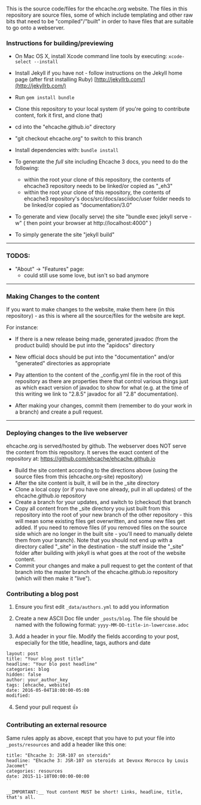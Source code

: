 
This is the source code/files for the ehcache.org website.  The files in this repository are source files, some of which include templating and other raw bits that need to be "compiled"/"built" in order to have files that are suitable to go onto a webserver.

### Instructions for building/previewing

* On Mac OS X, install Xcode command line tools by executing: `xcode-select --install`

* Install Jekyll if you have not - follow instructions on the Jekyll home page (after first installing Ruby)
[http://jekyllrb.com/](http://jekyllrb.com/)

* Run `gem install bundle`

* Clone this repository to your local system (if you're going to contribute content, fork it first, and clone that)
* cd into the "ehcache.github.io" directory
* "git checkout ehcache.org" to switch to this branch

* Install dependencies with: `bundle install`

* To generate the *full* site including Ehcache 3 docs, you need to do the following:
  * within the root your clone of this repository, the contents of ehcache3 repository needs to be linked/or copied as "_eh3"
  * within the root your clone of this repository, the contents of ehcache3 repository's docs/src/docs/asciidoc/user folder needs to be linked/or copied as "documentation/3.0"

* To generate and view (locally serve) the site "bundle exec jekyll serve -w"   ( then point your browser at http://localhost:4000" )

* To simply generate the site "jekyll build"

---


### TODOS:

* "About" -> "Features" page:
  * could still use some love, but isn't so bad anymore

---

### Making Changes to the content

If you want to make changes to the website, make them here (in this repository) - as this is where all the source/files for the website are kept.

For instance:

* If there is a new release being made, generated javadoc (from the product build) should be put into the "apidocs" directory
* New official docs should be put into the "documentation" and/or "generated" directories as appropriate
* Pay attention to the content of the _config.yml file in the root of this repository as there are properties there that control various things just as which exact version of javadoc to show for what (e.g. at the time of this writing we link to "2.8.5" javadoc for all "2.8" documentation).


* After making your changes, commit them (remember to do your work in a branch) and create a pull request.

---

### Deploying changes to the live webserver

ehcache.org is served/hosted by github.   The webserver does NOT serve the content from this repository.  It serves the exact content of the repository at:  https://github.com/ehcache/ehcache.github.io

* Build the site content according to the directions above (using the source files from this (ehcache.org-site) repository)
* After the site content is built, it will be in the _site directory
* Clone a local copy (or if you have one already, pull in all updates) of the ehcache.github.io repository
* Create a branch for your updates, and switch to (checkout) that branch
* Copy all content from the _site directory you just built from this repository into the root of your new branch of the other repository - this will mean some existing files get overwritten, and some new files get added.  If you need to remove files (if you removed files on the source side which are no longer in the built site - you'll need to manually delete them from your branch).   Note that you should not end up with a directory called "_site" in the destination - the stuff inside the "_site" folder after building with jekyll is what goes at the root of the website content.
* Commit your changes and make a pull request to get the content of that branch into the master branch of the ehcache.github.io repository (which will then make it "live").


### Contributing a blog post

1. Ensure you first edit `_data/authors.yml` to add you information

2. Create a new ASCII Doc file under `_posts/blog`. The file should be named with the following format: `yyyy-MM-DD-title-in-lowercase.adoc`

3. Add a header in your file. Modify the fields according to your post, especially for the title, headline, tags, authors and date

```
layout: post
title: "Your blog post title"
headline: "Your blo post headline"
categories: blog
hidden: false
author: your_author_key
tags: [ehcache, website]
date: 2016-05-04T18:00:00-05:00
modified:
```

4. Send your pull request :+1:

### Contributing an external resource

Same rules apply as above, except that you have to put your file into `_posts/resources` and add a header like this one:

```
title: "Ehcache 3: JSR-107 on steroids"
headline: "Ehcache 3: JSR-107 on steroids at Devoxx Morocco by Louis Jacomet"
categories: resources
date: 2015-11-18T00:00:00-00:00
``

__IMPORTANT:__ Yout content MUST be short! Links, headline, title, that's all.
